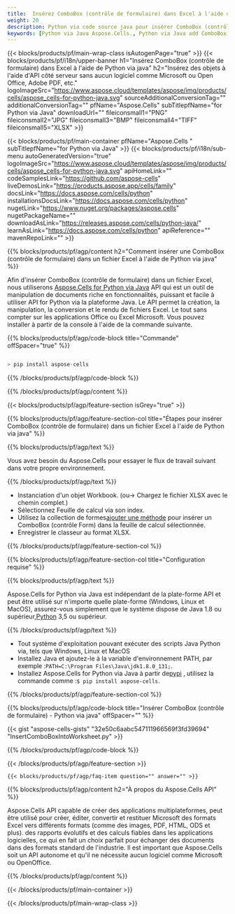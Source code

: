 ```yaml
---
title:  Insérez ComboBox (contrôle de formulaire) dans Excel à l'aide de Python via java
weight: 20
description: Python via code source java pour insérer ComboBox (contrôle de formulaire) dans Excel.
keywords: [Python via Java Aspose.Cells., Python via Java add ComboBox into Excel., Python via Java insert ComboBox into Excel., Python via Java create ComboBox in Excel]
---
```

{{< blocks/products/pf/main-wrap-class isAutogenPage="true" >}}
{{< blocks/products/pf/i18n/upper-banner h1="Insérez ComboBox (contrôle de formulaire) dans Excel à l\'aide de Python via java" h2="Insérez des objets à l\'aide d\'API côté serveur sans aucun logiciel comme Microsoft ou Open Office, Adobe PDF, etc." logoImageSrc="https://www.aspose.cloud/templates/aspose/img/products/cells/aspose_cells-for-python-java.svg" sourceAdditionalConversionTag="" additionalConversionTag="" pfName="Aspose.Cells" subTitlepfName="for Python via Java" downloadUrl="" fileiconsmall1="PNG" fileiconsmall2="JPG" fileiconsmall3="BMP" fileiconsmall4="TIFF" fileiconsmall5="XLSX" >}}

{{< blocks/products/pf/main-container pfName="Aspose.Cells " subTitlepfName="for Python via Java" >}}
{{< blocks/products/pf/i18n/sub-menu autoGeneratedVersion="true" logoImageSrc="https://www.aspose.cloud/templates/aspose/img/products/cells/aspose_cells-for-python-java.svg" apiHomeLink="" codeSamplesLink="https://github.com/aspose-cells" liveDemosLink="https://products.aspose.app/cells/family" docsLink="https://docs.aspose.com/cells/python" installationsDocsLink="https://docs.aspose.com/cells/python" nugetLink="https://www.nuget.org/packages/aspose.cells" nugetPackageName="" downloadAsLink="https://releases.aspose.com/cells/python-java/" learnAsLink="https://docs.aspose.com/cells/python" apiReference="" mavenRepoLink="" >}}

{{% blocks/products/pf/agp/content h2="Comment insérer une ComboBox (contrôle de formulaire) dans un fichier Excel à l\'aide de Python via java" %}}

 Afin d'insérer ComboBox (contrôle de formulaire) dans un fichier Excel, nous utiliserons
 [Aspose.Cells for Python via Java](https://pypi.org/project/aspose-cells/) 
 API qui est un outil de manipulation de documents riche en fonctionnalités, puissant et facile à utiliser API for Python via la plateforme Java. Le API permet la création, la manipulation, la conversion et le rendu de fichiers Excel. Le tout sans compter sur les applications Office ou Excel Microsoft. Vous pouvez installer à partir de la console à l'aide de la commande suivante.

{{% blocks/products/pf/agp/code-block title="Commande" offSpacer="true" %}}

```cs

> pip install aspose-cells

```

{{% /blocks/products/pf/agp/code-block %}}

{{% /blocks/products/pf/agp/content %}}

{{< blocks/products/pf/agp/feature-section isGrey="true" >}}

{{% blocks/products/pf/agp/feature-section-col title="Étapes pour insérer ComboBox (contrôle de formulaire) dans un fichier Excel à l\'aide de Python via java" %}}

{{% blocks/products/pf/agp/text %}}

Vous avez besoin du Aspose.Cells pour essayer le flux de travail suivant dans votre propre environnement.

{{% /blocks/products/pf/agp/text %}}

+ Instanciation d'un objet Workbook. (ou-> Chargez le fichier XLSX avec le chemin complet.)
+ Sélectionnez Feuille de calcul via son index.
 + Utilisez la collection de formes[ajouter une méthode](https://reference.aspose.com/cells/python-java/asposecells.api/shapecollection#addComboBox(int,%20int,%20int,%20int,%20int,%20int)) pour insérer un ComboBox (contrôle Form) dans la feuille de calcul sélectionnée.
+ Enregistrer le classeur au format XLSX.

{{% /blocks/products/pf/agp/feature-section-col %}}

{{% blocks/products/pf/agp/feature-section-col title="Configuration requise" %}}

{{% blocks/products/pf/agp/text %}}

 Aspose.Cells for Python via Java est indépendant de la plate-forme API et peut être utilisé sur n'importe quelle plate-forme (Windows, Linux et MacOS), assurez-vous simplement que le système dispose de Java 1.8 ou supérieur,[Python](https://www.python.org/downloads/) 3,5 ou supérieur.
 
{{% /blocks/products/pf/agp/text %}}

-  Tout système d'exploitation pouvant exécuter des scripts Java Python via, tels que Windows, Linux et MacOS
- Installez Java et ajoutez-le à la variable d'environnement PATH, par exemple :<code>PATH=C:\Program Files\Java\jdk1.8.0_131;</code>.
-  Installez Aspose.Cells for Python via Java à partir de<a href="https://pypi.org/project/aspose-cells/">pypi</a> , utilisez la commande comme :<code>$ pip install aspose-cells</code>.

{{% /blocks/products/pf/agp/feature-section-col %}}

{{% blocks/products/pf/agp/code-block title="Insérer ComboBox (contrôle de formulaire) - Python via java" offSpacer="" %}}

{{< gist "aspose-cells-gists" "32e50c6aabc547111966569f3fd39694" "InsertComboBoxIntoWorksheet.py" >}}

{{% /blocks/products/pf/agp/code-block %}}

{{< /blocks/products/pf/agp/feature-section >}}

    {{< blocks/products/pf/agp/faq-item question="" answer="" >}}
 

<!-- aboutfile Starts -->

{{% blocks/products/pf/agp/content h2="À propos du Aspose.Cells API" %}}

Aspose.Cells API capable de créer des applications multiplateformes, peut être utilisé pour créer, éditer, convertir et restituer Microsoft des formats Excel vers différents formats (comme des images, PDF, HTML, ODS et plus). des rapports évolutifs et des calculs fiables dans les applications logicielles, ce qui en fait un choix parfait pour échanger des documents dans des formats standard de l'industrie. Il est important que Aspose.Cells soit un API autonome et qu'il ne nécessite aucun logiciel comme Microsoft ou OpenOffice.

{{% /blocks/products/pf/agp/content %}}



<!-- aboutfile Ends -->
<!--
{{< blocks/products/pf/agp/other-supported-section title="Other Supported Splitting Formats" subTitle="Using C#, One can also split large file into chunks of many other file formats including." >}}

{{< blocks/products/pf/agp/other-supported-section-item href="https://products.aspose.com/cells/net/splitter/ods/" name="ODS" description="OpenDocument Spreadsheet File" >}}
{{< blocks/products/pf/agp/other-supported-section-item href="https://products.aspose.com/cells/net/splitter/xls/" name="XLS" description="Excel Binary Format" >}}
{{< blocks/products/pf/agp/other-supported-section-item href="https://products.aspose.com/cells/net/splitter/xlsb/" name="XLSB" description="Binary Excel Workbook File" >}}
{{< blocks/products/pf/agp/other-supported-section-item href="https://products.aspose.com/cells/net/splitter/xlsm/" name="XLSM" description="Spreadsheet File" >}}

{{< /blocks/products/pf/agp/other-supported-section >}}

-->

{{< /blocks/products/pf/main-container >}}
    
{{< /blocks/products/pf/main-wrap-class >}}
